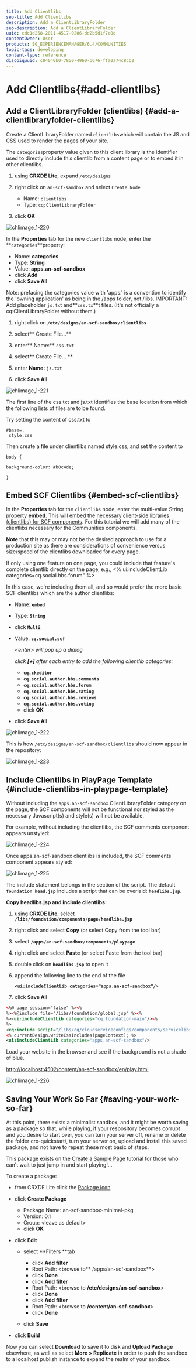 ```yaml
---
title: Add Clientlibs
seo-title: Add Clientlibs
description: Add a ClientLibraryFolder
seo-description: Add a ClientLibraryFolder
uuid: cdc1d258-2011-4517-9206-dd2b5d1f7e0d
contentOwner: User
products: SG_EXPERIENCEMANAGER/6.4/COMMUNITIES
topic-tags: developing
content-type: reference
discoiquuid: c84040b0-7850-4960-b676-ffa0a74c8cb2
---
```


# Add Clientlibs{#add-clientlibs}

## Add a ClientLibraryFolder (clientlibs) {#add-a-clientlibraryfolder-clientlibs}

Create a ClientLibraryFolder named `clientlibs`which will contain the JS and CSS used to render the pages of your site.

The `categories`property value given to this client library is the identifier used to directly include this clientlib from a content page or to embed it in other clientlibs.

1. using **CRXDE Lite**, expand `/etc/designs`

1. right click on `an-scf-sandbox` and select `Create Node`

    * Name: `clientlibs`
    * Type: `cq:ClientLibraryFolder`

1. click **OK**

![chlimage_1-220](assets/chlimage_1-220.png)

In the **Properties** tab for the new `clientlibs` node, enter the **`categories`**property:

* Name: **categories**
* Type: **String**
* Value: **apps.an-scf-sandbox**
* click **Add**
* click **Save All**

Note: prefacing the categories value with 'apps.' is a convention to identify the 'owning application' as being in the /apps folder, not /libs.  IMPORTANT: Add placeholder `js.tx`t and**`css.tx`**t files. (It's not officially a cq:ClientLibraryFolder without them.)

1. right click on **`/etc/designs/an-scf-sandbox/clientlibs`**
1. select** Create File...**
1. enter** Name:** `css.txt`

1. select** Create File... **
1. enter **Name:** `js.txt`

1. click **Save All**

![chlimage_1-221](assets/chlimage_1-221.png)

The first line of the css.txt and js.txt identifies the base location from which the following lists of files are to be found.

Try setting the content of css.txt to

```
#base=.
 style.css
```

Then create a file under clientlibs named style.css, and set the content to

`body {`

`background-color: #b0c4de;`

`}`

## Embed SCF Clientlibs {#embed-scf-clientlibs}

In the **Properties** tab for the `clientlibs` node, enter the multi-value String property **embed**. This will embed the necessary [client-side libraries (clientlibs) for SCF components](/help/communities/client-customize.md#clientlibs-for-scf). For this tutorial we will add many of the clientlibs necessary for the Communities components.

**Note** that this may or may not be the desired approach to use for a production site as there are considerations of convenience versus size/speed of the clientlibs downloaded for every page.

If only using one feature on one page, you could include that feature's complete clientlib directly on the page, e.g., &lt;% ui:includeClientLib categories=cq.social.hbs.forum" %&gt;

In this case, we're including them all, and so would prefer the more basic SCF clientlibs which are the author clientlibs:

* Name: **`embed`**
* Type: **`String`**
* click **`Multi`**
* Value: **`cq.social.scf`** 

  *&lt;enter&gt; will pop up a dialog*  

  *click **[+]** after each entry to add the following clientlib categories:*

    * **`cq.ckeditor`**
    * **`cq.social.author.hbs.comments`**
    * **`cq.social.author.hbs.forum`**
    * **`cq.social.author.hbs.rating`**
    * **`cq.social.author.hbs.reviews`**
    * **`cq.social.author.hbs.voting`**
    * click **OK**

* click **Save All**

![chlimage_1-222](assets/chlimage_1-222.png)

This is how `/etc/designs/an-scf-sandbox/clientlibs` should now appear in the repository:

![chlimage_1-223](assets/chlimage_1-223.png) 

## Include Clientlibs in PlayPage Template {#include-clientlibs-in-playpage-template}

Without including the `apps.an-scf-sandbox` ClientLibraryFolder category on the page, the SCF components will not be functional nor styled as the necessary Javascript(s) and style(s) will not be available.

For example, without including the clientlibs, the SCF comments component appears unstyled:

![chlimage_1-224](assets/chlimage_1-224.png)

Once apps.an-scf-sandbox clientlibs is included, the SCF comments component appears styled:

![chlimage_1-225](assets/chlimage_1-225.png)

The include statement belongs in the <head> section of the <html> script. The default **`foundation head.jsp`** includes a script that can be overlaid: **`headlibs.jsp`**.

**Copy headlibs.jsp and include clientlibs:**

1. using **CRXDE Lite**, select **`/libs/foundation/components/page/headlibs.jsp`**
1. right click and select **Copy** (or select Copy from the tool bar)
1. select **`/apps/an-scf-sandbox/components/playpage`**
1. right click and select **Paste** (or select Paste from the tool bar)
1. double click on **`headlibs.jsp`** to open it
1. append the following line to the end of the file

   **`<ui:includeClientLib categories="apps.an-scf-sandbox"/>`**

1. click **Save All**

```xml
<%@ page session="false" %><%
%><%@include file="/libs/foundation/global.jsp" %><%
%><ui:includeClientLib categories="cq.foundation-main"/><%
%>
<cq:include script="/libs/cq/cloudserviceconfigs/components/servicelibs/servicelibs.jsp"/>
<% currentDesign.writeCssIncludes(pageContext); %>
<ui:includeClientLib categories="apps.an-scf-sandbox"/>

```

Load your website in the browser and see if the background is not a shade of blue.

[http://localhost:4502/content/an-scf-sandbox/en/play.html](http://localhost:4502/content/an-scf-sandbox/en/play.html)

![chlimage_1-226](assets/chlimage_1-226.png) 

## Saving Your Work So Far {#saving-your-work-so-far}

At this point, there exists a minimalist sandbox, and it might be worth saving as a package so that, while playing, if your respository becomes corrupt and you desire to start over, you can turn your server off, rename or delete the folder crx-quickstart/, turn your server on, upload and install this saved package, and not have to repeat these most basic of steps.

This package exists on the [Create a Sample Page](/help/communities/create-sample-page.md) tutorial for those who can't wait to just jump in and start playing!...

To create a package:

* from CRXDE Lite click the [Package icon](http://localhost:4502/crx/packmgr/) 
* click **Create Package**

    * Package Name: an-scf-sandbox-minimal-pkg
    * Version: 0.1
    * Group: &lt;leave as default&gt;
    * click **OK**

* click **Edit**

    * select **Filters **tab

        * click **Add filter**
        * Root Path: &lt;browse to** /apps/an-scf-sandbox**&gt;
        * click **Done**
        * click **Add filter**
        * Root Path: &lt;browse to **/etc/designs/an-scf-sandbox**&gt;
        * click **Done**
        * click **Add filter**
        * Root Path: &lt;browse to **/content/an-scf-sandbox**&gt;
        * click **Done**

    * click **Save**

* click **Build**

Now you can select **Download** to save it to disk and **Upload Package** elsewhere, as well as select **More &gt; Replicate** in order to push the sandbox to a localhost publish instance to expand the realm of your sandbox. 